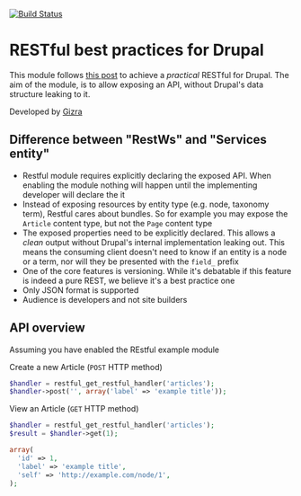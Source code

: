 [![Build Status](https://travis-ci.org/Gizra/restful.png?branch=7.x-1.x)](https://travis-ci.org/Gizra/restful)

# RESTful best practices for Drupal

This module follows [this post](http://www.vinaysahni.com/best-practices-for-a-pragmatic-restful-api) to achieve a _practical_ RESTful for Drupal.
The aim of the module, is to allow exposing an API, without Drupal's data structure leaking to it.

Developed by [Gizra](http://gizra.com)

## Difference between "RestWs" and "Services entity"

* Restful module requires explicitly declaring the exposed API. When enabling the
module nothing will happen until the implementing developer will declare the
it
* Instead of exposing resources by entity type (e.g. node, taxonomy term), Restful
cares about bundles. So for example you may expose the ``Article`` content type, but
not the ``Page`` content type
* The exposed properties need to be explicitly declared. This allows a _clean_ output
without Drupal's internal implementation leaking out. This means the consuming
client doesn't need to know if an entity is a node or a term, nor will they be presented
with the ``field_`` prefix
* One of the core features is versioning. While it's debatable if this feature
 is indeed a pure REST, we believe it's a best practice one
* Only JSON format is supported
* Audience is developers and not site builders


## API overview
Assuming you have enabled the REstful example module

Create a new Article (``POST`` HTTP method)

```php
$handler = restful_get_restful_handler('articles');
$handler->post('', array('label' => 'example title'));
```

View an Article (``GET`` HTTP method)

```php
$handler = restful_get_restful_handler('articles');
$result = $handler->get(1);

array(
  'id' => 1,
  'label' => 'example title',
  'self' => 'http://example.com/node/1',
);

```





